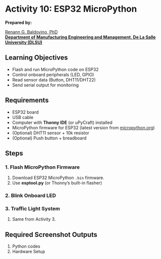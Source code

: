 # Activity 10: ESP32 MicroPython  

**Prepared by:**  

[Renann G. Baldovino, PhD](https://www.dlsu.edu.ph/colleges/gcoe/academic-departments/manufacturing-engineering-management/faculty-profile/renann-baldovino/)  
**[Department of Manufacturing Engineering and Management, De La Salle University (DLSU)](https://www.dlsu.edu.ph/colleges/gcoe/academic-departments/manufacturing-engineering-management/)**

## Learning Objectives  
- Flash and run MicroPython code on ESP32  
- Control onboard peripherals (LED, GPIO)  
- Read sensor data (Button, DHT11/DHT22)  
- Send serial output for monitoring  

## Requirements  
- ESP32 board  
- USB cable  
- Computer with **Thonny IDE** (or uPyCraft) installed  
- MicroPython firmware for ESP32 (latest version from [micropython.org](https://micropython.org/download/esp32/))  
- (Optional) DHT11 sensor + 10k resistor  
- (Optional) Push button + breadboard  

## Steps  

### 1. Flash MicroPython Firmware  
1. Download ESP32 MicroPython `.bin` firmware.  
2. Use **esptool.py** (or Thonny’s built-in flasher)

### 2. Blink Onboard LED  

### 3. Traffic Light System  
1. Same from Activity 3.

## Required Screenshot Outputs
1. Python codes
2. Hardware Setup

